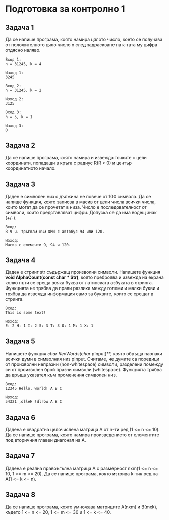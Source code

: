 # Подготовка за контролно 1

## Задача 1
Да се напише програма, която намира цялото число, което се получава от положителното цяло число n след задраскване на к-тата му цифра отдясно наляво.

```
Вход 1:
n = 31245, k = 4

Изход 1:
3245

Вход 2:
n = 31245, k = 2

Изход 2:
3125

Вход 3:
n = 5, k = 1

Изход 3:
0
```

## Задача 2
Да се напише програма, която намира и извежда точките с цели координати, попадащи в кръга с радиус R(R > 0) и център координатното начало.

## Задача 3
Даден е символен низ с дължина не повече от 100 символа. Да се напише функция, която записва в масив от
цели числа всички числа, които могат да се прочетат в низа. Число е последователност от символи, които
представляват цифри. Допуска се да има водещ знак (+/-).

```
Вход: 
В 9 ч. тръгвам към ФМИ с автобус 94 или 120.

Изход:
Масив с елементи 9, 94 и 120.
```

## Задача 4
Даден е стринг str съдържащ произволни символи. Напишете функция **void AlphaCount(const char * Str)**, която преброява и извежда на екрана колко пъти се среща всяка буква от латинската азбуката в стринга. Функцията не трябва да прави разлика между големи и малки букви и трябва да извежда информация само за буквите, които се срещат в стринга.

```
Вход:
This is some text!

Изход:
E: 2 H: 1 I: 2 S: 3 T: 3 O: 1 M: 1 X: 1
```

## Задача 5
Напишете функция **char* RevWords(char* pInput)**, която обръща наопаки всички думи в
символния низ pInput. Считаме, че думите са поредици от произволни непразни (non-whitespace)
символи, разделени помежду си от произволен брой празни символи (whitespace). Функцията трябва
да връща указател към променения символен низ.

```
Вход:
12345 Hello, world! A B C

Изход:
54321 ,olleH !dlrow A B C
```

## Задача 6
Дадена е квадратна целочислена матрица А от n-ти ред (1 <= n <= 10). Да се напише програма, която намира произведението от елементите под вторичния главен диагонал на А.

## Задача 7
Дадена е реална правоъгълна матрица А с размерност nxm(1 <= n <= 10, 1 <= m <= 20). Да се напише програма, която изтрива k-тия ред на А(1 <= k <= n).

## Задача 8
Да се напише програма, която умножава матриците A(nxm) и B(mxk), където 1 <= n <= 20, 1 <= m <= 30 и 1 <= k <= 40.




